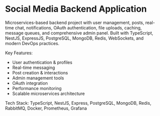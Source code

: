 # Social Media Backend Application

Microservices-based backend project with user management, posts, real-time chat, notifications, OAuth authentication, file uploads, caching, message queues, and comprehensive admin panel. Built with TypeScript, NestJS, ExpressJS, PostgreSQL, MongoDB, Redis, WebSockets, and modern DevOps practices.

Key Features:

- User authentication & profiles
- Real-time messaging
- Post creation & interactions
- Admin management tools
- OAuth integration
- Performance monitoring
- Scalable microservices architecture

Tech Stack: TypeScript, NestJS, Express, PostgreSQL, MongoDB, Redis, RabbitMQ, Docker, Prometheus, Grafana
